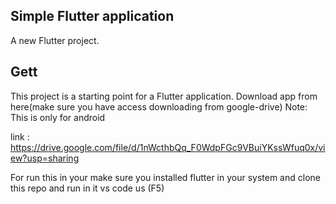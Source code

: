 ## Simple Flutter application

A new Flutter project.

## Gett

This project is a starting point for a Flutter application.
Download app from here(make sure you have access downloading from google-drive)
Note: This is only for android

link : https://drive.google.com/file/d/1nWcthbQq_F0WdpFGc9VBuiYKssWfuq0x/view?usp=sharing

For run this in your make sure you installed flutter in your system and clone this repo and run in it vs code us (F5)
